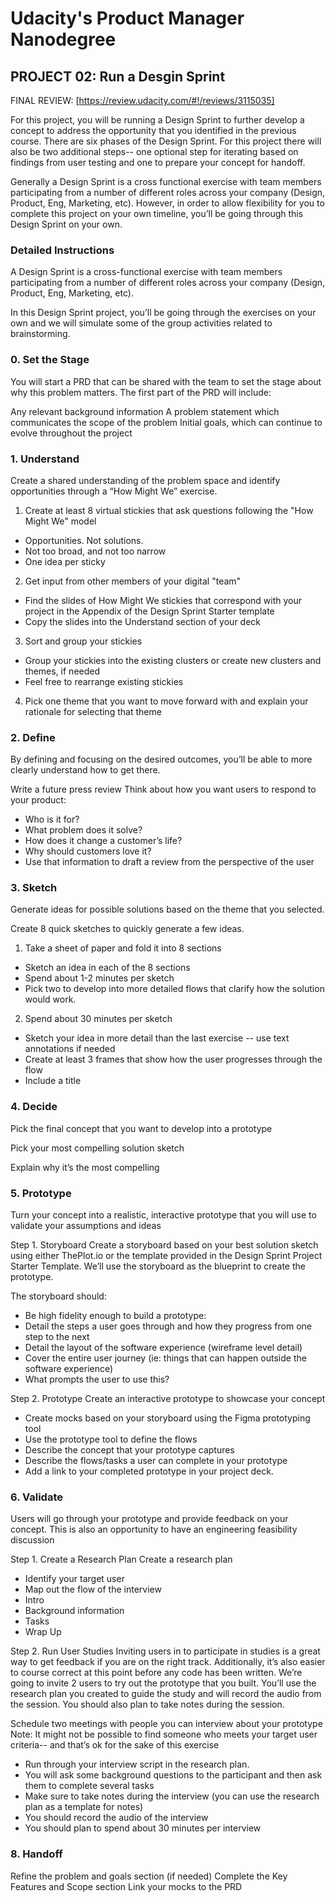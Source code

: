 # Udacity's Product Manager Nanodegree
## PROJECT 02: Run a Desgin Sprint

FINAL REVIEW: [https://review.udacity.com/#!/reviews/3115035]

For this project, you will be running a Design Sprint to further develop a concept to address the opportunity that you identified in the previous course. There are six phases of the Design Sprint. For this project there will also be two additional steps-- one optional step for iterating based on findings from user testing and one to prepare your concept for handoff.

Generally a Design Sprint is a cross functional exercise with team members participating from a number of different roles across your company (Design, Product, Eng, Marketing, etc). However, in order to allow flexibility for you to complete this project on your own timeline, you’ll be going through this Design Sprint on your own.

### Detailed Instructions
A Design Sprint is a cross-functional exercise with team members participating from a number of different roles across your company (Design, Product, Eng, Marketing, etc).

In this Design Sprint project, you’ll be going through the exercises on your own and we will simulate some of the group activities related to brainstorming.

### 0. Set the Stage
You will start a PRD that can be shared with the team to set the stage about why this problem matters. The first part of the PRD will include:

Any relevant background information
A problem statement which communicates the scope of the problem
Initial goals, which can continue to evolve throughout the project

### 1. Understand
Create a shared understanding of the problem space and identify opportunities through a “How Might We” exercise.

1. Create at least 8 virtual stickies that ask questions following the "How Might We" model
- Opportunities. Not solutions.
- Not too broad, and not too narrow
- One idea per sticky
2. Get input from other members of your digital "team"
- Find the slides of How Might We stickies that correspond with your project in the Appendix of the Design Sprint Starter template
- Copy the slides into the Understand section of your deck
3. Sort and group your stickies
- Group your stickies into the existing clusters or create new clusters and themes, if needed
- Feel free to rearrange existing stickies
4. Pick one theme that you want to move forward with and explain your rationale for selecting that theme

### 2. Define
By defining and focusing on the desired outcomes, you’ll be able to more clearly understand how to get there.

Write a future press review
Think about how you want users to respond to your product:
- Who is it for?
- What problem does it solve?
- How does it change a customer’s life?
- Why should customers love it?
- Use that information to draft a review from the perspective of the user

### 3. Sketch
Generate ideas for possible solutions based on the theme that you selected.

Create 8 quick sketches to quickly generate a few ideas.

1. Take a sheet of paper and fold it into 8 sections
- Sketch an idea in each of the 8 sections
- Spend about 1-2 minutes per sketch
- Pick two to develop into more detailed flows that clarify how the solution would work.

2. Spend about 30 minutes per sketch
- Sketch your idea in more detail than the last exercise -- use text annotations if needed
- Create at least 3 frames that show how the user progresses through the flow
- Include a title

### 4. Decide
Pick the final concept that you want to develop into a prototype

Pick your most compelling solution sketch

Explain why it’s the most compelling

### 5. Prototype
Turn your concept into a realistic, interactive prototype that you will use to validate your assumptions and ideas

Step 1. Storyboard
Create a storyboard based on your best solution sketch using either ThePlot.io or the template provided in the Design Sprint Project Starter Template. We’ll use the storyboard as the blueprint to create the prototype.

The storyboard should:
- Be high fidelity enough to build a prototype:
- Detail the steps a user goes through and how they progress from one step to the next
- Detail the layout of the software experience (wireframe level detail)
- Cover the entire user journey (ie: things that can happen outside the software experience)
- What prompts the user to use this?

Step 2. Prototype
Create an interactive prototype to showcase your concept

- Create mocks based on your storyboard using the Figma prototyping tool
- Use the prototype tool to define the flows
- Describe the concept that your prototype captures
- Describe the flows/tasks a user can complete in your prototype
- Add a link to your completed prototype in your project deck.

### 6. Validate
Users will go through your prototype and provide feedback on your concept. This is also an opportunity to have an engineering feasibility discussion

Step 1. Create a Research Plan
Create a research plan
- Identify your target user
- Map out the flow of the interview
- Intro
- Background information
- Tasks
- Wrap Up

Step 2. Run User Studies
Inviting users in to participate in studies is a great way to get feedback if you are on the right track. Additionally, it’s also easier to course correct at this point before any code has been written. We’re going to invite 2 users to try out the prototype that you built. You’ll use the research plan you created to guide the study and will record the audio from the session. You should also plan to take notes during the session.

Schedule two meetings with people you can interview about your prototype
Note: It might not be possible to find someone who meets your target user criteria-- and that’s ok for the sake of this exercise
- Run through your interview script in the research plan.
- You will ask some background questions to the participant and then ask them to complete several tasks
- Make sure to take notes during the interview (you can use the research plan as a template for notes)
- You should record the audio of the interview
- You should plan to spend about 30 minutes per interview 

### 8. Handoff
Refine the problem and goals section (if needed)
Complete the Key Features and Scope section
Link your mocks to the PRD
